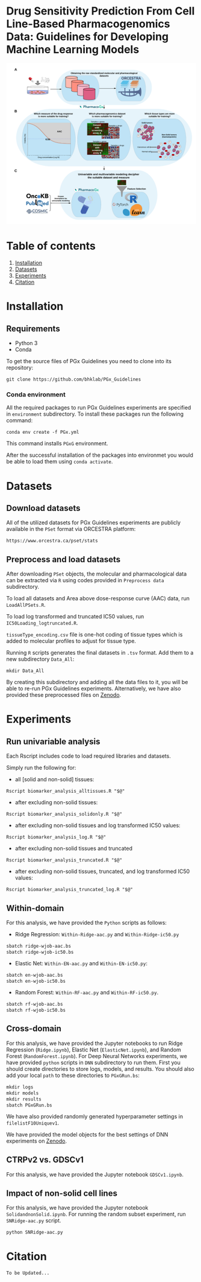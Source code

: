 
# Drug Sensitivity Prediction From Cell Line-Based Pharmacogenomics Data: Guidelines for Developing Machine Learning Models

<img src="./Figure/Graphical_Abstract.png" width="900" class="center">

# Table of contents
1. [Installation](#installation)
2. [Datasets](#Datasets)
3. [Experiments](#Experiments)
4. [Citation](#citation)


# Installation

## Requirements
- Python 3
- Conda

To get the source files of PGx Guidelines you need to clone into its repository:
```
git clone https://github.com/bhklab/PGx_Guidelines
```

### Conda environment
All the required packages to run PGx Guidelines experiments are specified in `environment` subdirectory.
To install these packages run the following command:
```
conda env create -f PGx.yml
```
This command installs `PGxG` environment. 

After the successful installation of the packages into environmet you would be able to load them using `conda activate`.


# Datasets

## Download datasets
All of the utilized datasets for PGx Guidelines experiments are publicly available in the `PSet` format via ORCESTRA platform:
```
https://www.orcestra.ca/pset/stats
```

## Preprocess and load datasets
After downloading `PSet` objects, the molecular and pharmacological data can be extracted via `R` using codes provided in `Preprocess data` subdirectory. 

To load all datasets and Area above dose-response curve (AAC) data, run `LoadAllPSets.R`.

To load log transformed and truncated IC50 values, run `IC50Loading_logtruncated.R`.

`tissueType_encoding.csv` file is one-hot coding of tissue types which is added to molecular profiles to adjust for tissue type. 

Running `R` scripts generates the final datasets in `.tsv` format. Add them to a new subdirectory `Data_All`:

```
mkdir Data_All
```
By creating this subdirectory and adding all the data files to it, you will be able to re-run PGx Guidelines experiments. 
Alternatively, we have also provided these preprocessed files on [Zenodo](https://zenodo.org/record/4642024#.YF9-FK9KiUk). 

# Experiments

## Run univariable analysis
Each Rscript includes code to load required libraries and datasets. 

Simply run the following for:
- all [solid and non-solid] tissues:
```
Rscript biomarker_analysis_alltissues.R "$@"
```

- after excluding non-solid tissues:
```
Rscript biomarker_analysis_solidonly.R "$@"
```

- after excluding non-solid tissues and log transformed IC50 values:
```
Rscript biomarker_analysis_log.R "$@"
```

- after excluding non-solid tissues and truncated
```
Rscript biomarker_analysis_truncated.R "$@"
```

- after excluding non-solid tissues, truncated, and log transformed IC50 values:
```
Rscript biomarker_analysis_truncated_log.R "$@"
```
## Within-domain
For this analysis, we have provided the `Python` scripts as follows: 

- Ridge Regression: `Within-Ridge-aac.py` and `Within-Ridge-ic50.py`
```
sbatch ridge-wjob-aac.bs
sbatch ridge-wjob-ic50.bs

```
- Elastic Net: `Within-EN-aac.py` and `Within-EN-ic50.py`: 
```
sbatch en-wjob-aac.bs
sbatch en-wjob-ic50.bs
```
- Random Forest: `Within-RF-aac.py` and `Within-RF-ic50.py`.  
```
sbatch rf-wjob-aac.bs
sbatch rf-wjob-ic50.bs
```

## Cross-domain 
For this analysis, we have provided the Jupyter notebooks to run Ridge Regression (`Ridge.ipynb`), Elastic Net (`ElasticNet.ipynb`), and Random Forest (`RandomForest.ipynb`). For Deep Neural Networks experiments, we have provided `python` scripts in `DNN` subdirectory to run them. First you should create directories to store logs, models, and results. You should also add your local `path` to these directories to `PGxGRun.bs`:
```
mkdir logs
mkdir models
mkdir results
sbatch PGxGRun.bs
```
We have also provided randomly generated hyperparameter settings in `filelistF10Uniquev1`. 

We have provided the model objects for the best settings of DNN experiments on [Zenodo](https://zenodo.org/record/4642024#.YF9-FK9KiUk).

## CTRPv2 vs. GDSCv1
For this analysis, we have provided the Jupyter notebook `GDSCv1.ipynb`.

## Impact of non-solid cell lines
For this analysis, we have provided the Jupyter notebook `SolidandnonSolid.ipynb`. For running the random subset experiment, run `SNRidge-aac.py` script. 

```
python SNRidge-aac.py
```

# Citation 
```
To be Updated...
```
